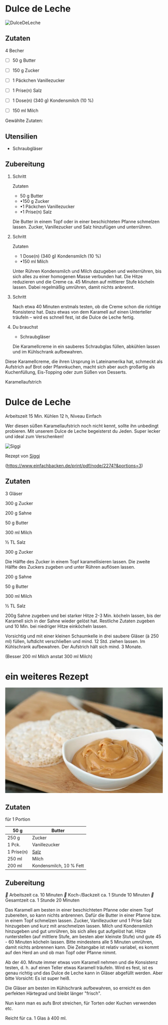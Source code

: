 # Dulce de Leche

![](../../bilder/DulceDeLeche.png "DulceDeLeche")

## Zutaten

4 Becher

- [ ] 50 g Butter

- [ ] 150 g Zucker

- [ ] 1 Päckchen Vanillezucker

- [ ] 1 Prise(n) Salz

- [ ] 1 Dose(n) (340 g) Kondensmilch (10 %)

- [ ] 150 ml Milch

Gewählte Zutaten:

## Utensilien

- Schraubgläser

## Zubereitung

1. Schritt
   
   Zutaten
   
   - 50 g Butter
   - •150 g Zucker
   - •1 Päckchen Vanillezucker
   - •1 Prise(n) Salz
   
   Die
   Butter in einem Topf oder in einer beschichteten Pfanne schmelzen 
   lassen. Zucker, Vanillezucker und Salz hinzufügen und unterrühren.

2. Schritt
   
   Zutaten
   
   - 1 Dose(n) (340 g) Kondensmilch (10 %)
   - •150 ml Milch
   
   Unter
   Rühren Kondensmilch und Milch dazugeben und weiterrühren, bis sich 
   alles zu einer homogenen Masse verbunden hat. Die Hitze reduzieren und 
   die Creme ca. 45 Minuten auf mittlerer Stufe köcheln lassen. Dabei 
   regelmäßig umrühren, damit nichts anbrennt. 

3. Schritt
   
   Nach etwa 40 Minuten erstmals testen, ob die Creme schon die richtige 
   Konsistenz hat. Dazu etwas von dem Karamell auf einen Unterteller 
   träufeln – wird es schnell fest, ist die Dulce de Leche fertig. 

4. Du brauchst
   
   - Schraubgläser
   
   Die Karamellcreme in ein sauberes Schraubglas füllen, abkühlen lassen und im Kühlschrank aufbewahren.

Diese Karamellcreme, die ihren Ursprung in Lateinamerika hat, schmeckt als 
Aufstrich auf Brot oder Pfannkuchen, macht sich aber auch großartig als 
Kuchenfüllung, Eis-Topping oder zum Süßen von Desserts.

Karamellaufstrich

# Dulce de Leche

Arbeitszeit 15 Min. Kühlen 12 h, Niveau Einfach

Wer diesen süßen Karamellaufstrich noch nicht kennt, sollte ihn 
unbedingt probieren. Mit unserem Dulce de Leche begeisterst du Jeden. 
Super lecker und ideal zum Verschenken!

 ![Siggi](https://www.einfachbacken.de/sites/einfachbacken.de/files/styles/author_profile/public/2018-11/Siggi_Schuppler_64731.jpg?h=e25795c8&itok=EFnTDv7Z "Siggi")

Rezept von [Siggi](https://www.einfachbacken.de/autoren/siggi)

(https://www.einfachbacken.de/print/pdf/node/2274?&portions=3)

## Zutaten

3 Gläser

300 g Zucker

200 g Sahne

50 g Butter

300 ml Milch

½ TL Salz

300 g Zucker

Die Hälfte des Zucker in einem Topf karamellisieren lassen. Die zweite 
Hälfte des Zuckers zugeben und unter Rühren auflösen lassen.

200 g Sahne

50 g Butter

300 ml Milch

½ TL Salz

200g Sahne zugeben und bei starker Hitze 2-3 Min. köcheln lassen, bis der 
Karamell sich in der Sahne wieder gelöst hat. Restliche Zutaten zugeben 
und 10 Min. bei niedriger Hitze einköcheln lassen.

Vorsichtig und mit einer kleinen Schaumkelle in drei saubere
 Gläser (à 250 ml) füllen, luftdicht verschließen und mind. 12 Std. 
ziehen lassen. Im Kühlschrank aufbewahren. Der Aufstrich hält sich mind.
 3 Monate.

(Besser 200 ml Milch anstat 300 ml Milch)

# ein weiteres Rezept

![](../_bilder/DulcheDeLeche.jpg)

## Zutaten

für 1 Portion

| 50 g       | Butter                                                                                              |
| ---------- | --------------------------------------------------------------------------------------------------- |
| 250 g      | Zucker                                                                                              |
| 1 Pck.     | Vanillezucker                                                                                       |
| 1 Prise(n) | [Salz](https://www.chefkoch.de/magazin/artikel/1054,2/Chefkoch/Salz-unser-wichtigstes-Gewuerz.html) |
| 250 ml     | Milch                                                                                               |
| 200 ml     | Kondensmilch, 10 % Fett                                                                             |

## Zubereitung

** Arbeitszeit ca. 10 Minuten ** Koch-/Backzeit ca. 1 Stunde 10 Minuten ** Gesamtzeit ca. 1 Stunde 20 Minuten

Das Karamell am besten in einer beschichteten Pfanne oder einem Topf
 zubereiten, so kann nichts anbrennen. Dafür die Butter in einer Pfanne 
bzw. in einem Topf schmelzen lassen. Zucker, Vanillezucker und 1 Prise 
Salz hinzugeben und kurz mit anschmelzen lassen. Milch und Kondensmilch 
hinzugeben und gut umrühren, bis sich alles gut aufgelöst hat. Hitze 
runterstellen (auf mittlere Stufe, am besten aber kleinste Stufe) und 
gute 45 - 60 Minuten köcheln lassen. Bitte mindestens alle 5 Minuten 
umrühren, damit nichts anbrennen kann. Die Zeitangabe ist relativ 
variabel, es kommt auf den Herd an und ob man Topf oder Pfanne nimmt.  

Ab der 40. Minute immer etwas vom Karamell nehmen und die Konsistenz 
testen, d. h. auf einen Teller etwas Karamell träufeln. Wird es fest, 
ist es genau richtig und das Dulce de Leche kann in Gläser abgefüllt 
werden. Aber bitte Vorsicht: Es ist super heiß.  

Die Gläser am besten im Kühlschrank aufbewahren, so erreicht es den perfekten Härtegrad und bleibt länger "frisch".  

Nun kann man es aufs Brot streichen, für Torten oder Kuchen verwenden etc.  

Reicht für ca. 1 Glas à 400 ml.
